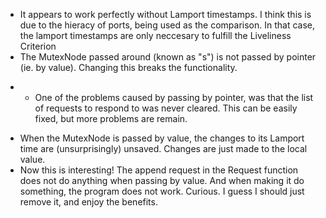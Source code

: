 - It appears to work perfectly without Lamport timestamps. I think this is due to the hieracy of ports, being used as the comparison. In that case, the lamport timestamps are only neccesary to fulfill the Liveliness Criterion
- The MutexNode passed around (known as "s") is not passed by pointer (ie. by value). Changing this breaks the functionality.
* * One of the problems caused by passing by pointer, was that the list of requests to respond to was never cleared. This can be easily fixed, but more problems are remain.
- When the MutexNode is passed by value, the changes to its Lamport time are (unsurprisingly) unsaved. Changes are just made to the local value.
- Now this is interesting! The append request in the Request function does not do anything when passing by value. And when making it do something, the program does not work. Curious. I guess I should just remove it, and enjoy the benefits.
